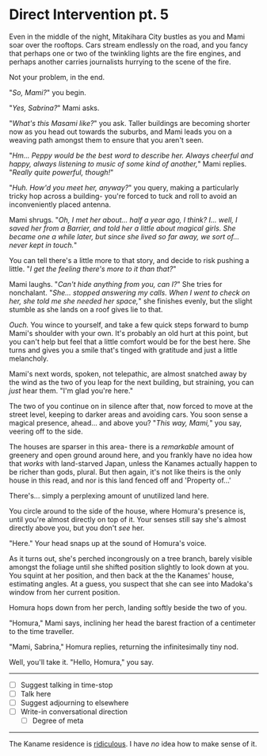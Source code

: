 # Direct Intervention pt. 5

Even in the middle of the night, Mitakihara City bustles as you and Mami soar over the rooftops. Cars stream endlessly on the road, and you fancy that perhaps one or two of the twinkling lights are the fire engines, and perhaps another carries journalists hurrying to the scene of the fire.

Not your problem, in the end.

"*So, Mami?*" you begin.

"*Yes, Sabrina?*" Mami asks.

"*What's this Masami like?*" you ask. Taller buildings are becoming shorter now as you head out towards the suburbs, and Mami leads you on a weaving path amongst them to ensure that you aren't seen.

"*Hm... Peppy would be the best word to describe her. Always cheerful and happy, always listening to music of some kind of another,*" Mami replies. "*Really quite powerful, though!*"

"*Huh. How'd you meet her, anyway?*" you query, making a particularly tricky hop across a building- you're forced to tuck and roll to avoid an inconveniently placed antenna.

Mami shrugs. "*Oh, I met her about... half a year ago, I think? I... well, I saved her from a Barrier, and told her a little about magical girls. She became one a while later, but since she lived so far away, we sort of... never kept in touch.*"

You can tell there's a little more to that story, and decide to risk pushing a little. "*I get the feeling there's more to it than that?*"

Mami laughs. "*Can't hide anything from you, can I?*" She tries for nonchalant. "*She... stopped answering my calls. When I went to check on her, she told me she needed her space,*" she finishes evenly, but the slight stumble as she lands on a roof gives lie to that.

*Ouch.* You wince to yourself, and take a few quick steps forward to bump Mami's shoulder with your own. It's probably an old hurt at this point, but you can't help but feel that a little comfort would be for the best here. She turns and gives you a smile that's tinged with gratitude and just a little melancholy.

Mami's next words, spoken, not telepathic, are almost snatched away by the wind as the two of you leap for the next building, but straining, you can *just* hear them. "I'm glad you're here."

The two of you continue on in silence after that, now forced to move at the street level, keeping to darker areas and avoiding cars. You soon sense a magical presence, ahead... and above you? "*This way, Mami,*" you say, veering off to the side.

The houses are sparser in this area- there is a *remarkable* amount of greenery and open ground around here, and you frankly have no idea how that *works* with land-starved Japan, unless the Kanames actually happen to be richer than gods, plural. But then again, it's not like theirs is the only house in this read, and nor is this land fenced off and 'Property of...'

There's... simply a perplexing amount of unutilized land here.

You circle around to the side of the house, where Homura's presence is, until you're almost directly on top of it. Your senses still say she's almost directly above you, but you don't *see* her.

"Here." Your head snaps up at the sound of Homura's voice.

As it turns out, she's perched incongrously on a tree branch, barely visible amongst the foliage until she shifted position slightly to look down at you. You squint at her position, and then back at the the Kanames' house, estimating angles. At a guess, you suspect that she can see into Madoka's window from her current position.

Homura hops down from her perch, landing softly beside the two of you.

"Homura," Mami says, inclining her head the barest fraction of a centimeter to the time traveller.

"Mami, Sabrina," Homura replies, returning the infinitesimally tiny nod.

Well, you'll take it. "Hello, Homura," you say.

---

- [ ] Suggest talking in time-stop
- [ ] Talk here
- [ ] Suggest adjourning to elsewhere
- [ ] Write-in conversational direction
  - [ ] Degree of meta

---

The Kaname residence is [ridiculous](http://i.imgur.com/xPWQGY4.jpg). I have *no* idea how to make sense of it.
